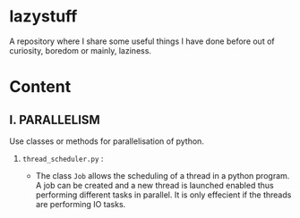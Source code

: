 # lazystuff
A repository where I share some useful things I have done before out of curiosity, boredom or mainly, laziness.



# Content 

## I. PARALLELISM 
Use classes or methods for parallelisation of python. 

1. `thread_scheduler.py` : 

    *  The class `Job` allows the scheduling of a thread in a python program. A job can be created and a new thread is launched enabled thus performing different tasks in parallel. It is only effecient if the threads are performing IO tasks. 

